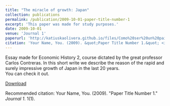 ```yaml
---
title: "The miracle of growth: Japan"
collection: publications
permalink: /publication/2009-10-01-paper-title-number-1
excerpt: 'This paper was made for study purposes.'
date: 2009-10-01
venue: 'Journal 1'
paperurl: 'http://katiuskaolivera.github.io/files/Como%20ser%20un%20pais%20asu%20mare%20como%20japon%20(1)%20(1).docx'
citation: 'Your Name, You. (2009). &quot;Paper Title Number 1.&quot; <i>Journal 1</i>. 1(1).'
---
```

Essay made for Economic History 2, course dictated by the great professor Carlos Contreras. In this short write we describe the reason of the rapid and surely impressive growth of Japan in the last 20 years.  
You can check it out. 

[Download](http://katiuskaolivera.github.io/files/Como%20ser%20un%20pais%20asu%20mare%20como%20japon%20(1)%20(1).docx)

Recommended citation: Your Name, You. (2009). "Paper Title Number 1." <i>Journal 1</i>. 1(1).